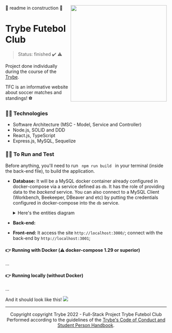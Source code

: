 :construction: readme in construction :construction:
<img src="./app/frontend/src/images/negative_logo.png" width="300px" align="right">

# Trybe Futebol Club
> Status: finished :heavy_check_mark: :warning:

Project done individually during the course of the <a href="https://www.betrybe.com">Trybe</a>.

TFC is an informative website about soccer matches and standings! :soccer:

### :woman_technologist: Technologies
* Software Architecture (MSC - Model, Service and Controller)
* Node.js, SOLID and DDD
* React.js, TypeScript
* Express.js, MySQL, Sequelize

### :woman_technologist: To Run and Test

Before anything, you'll need to run <code> npm run build </code> in your terminal (inside the back-end file), to build the application.

- **Database:**
It will be a MySQL docker container already configured in docker-compose via a service defined as `db`.
It has the role of providing data to the _backend_ service.
You can also connect to a MySQL Client (Workbench, Beekeeper, DBeaver and etc) by putting the credentials configured in docker-compose into the `db` service.
       <details>
       <summary>Here's the entities diagram</summary><br />
       <img src="https://raw.githubusercontent.com/tryber/sd-020-b-trybe-futebol-clube/main/assets/er-diagram.png?token=GHSAT0AAAAAABW7FRGLNVFQD53MEG7EXJAQY5LPRNQ" with="150px" >
       </details>

- **Back-end:**

- **Front-end:**
It access the site `http://localhost:3000/`; connect with the back-end by `http://localhost:3001`;


#### :point_right: Running with Docker (:warning: docker-compose 1.29 or superior)
...

#### 👉 Running locally (without Docker)
...

And it should look like this!
<img src="https://github.com/tryber/sd-020-b-trybe-futebol-clube/blob/main/assets/front-example.png">

<hr />
<div align="center">
  Copyright copyright Trybe 2022 - Full-Stack Project Trybe Futebol Club
  </br>
  Performed according to the guidelines of the <a href="https://blog.betrybe.com/wp-content/uploads/2020/12/Código-de-Conduta-Trybe-1.pdf" >Trybe's Code of   Conduct and Student Person Handbook</a>.
</div>
